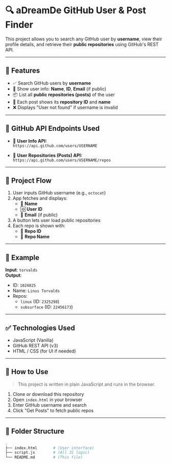 # 🔍 aDreamDe GitHub User & Post Finder

This project allows you to search any GitHub user by **username**, view their profile details, and retrieve their **public repositories** using GitHub's REST API.

---

## 🚀 Features

- ✅ Search GitHub users by **username**
- 📄 Show user info: **Name**, **ID**, **Email** (if public)
- 📦 List all **public repositories (posts)** of the user
- 📘 Each post shows its **repository ID** and **name**
- ❌ Displays "User not found" if username is invalid

---

## 🔗 GitHub API Endpoints Used

- 🔹 **User Info API:**  
  `https://api.github.com/users/USERNAME`

- 🔹 **User Repositories (Posts) API:**  
  `https://api.github.com/users/USERNAME/repos`

---

## 📁 Project Flow

1. User inputs GitHub username (e.g., `octocat`)
2. App fetches and displays:
   - 👤 **Name**
   - 🆔 **User ID**
   - 📧 **Email** (if public)
3. A button lets user load public repositories
4. Each repo is shown with:
   - 📘 **Repo ID**
   - 📝 **Repo Name**

---

## 🧪 Example

**Input**: `torvalds`  
**Output**:
- ID: `1024025`
- Name: `Linus Torvalds`
- Repos:
  - `linux` (ID: `2325298`)
  - `subsurface` (ID: `22456173`)

---

## ✅ Technologies Used

- JavaScript (Vanilla)
- GitHub REST API (v3)
- HTML / CSS (for UI if needed)

---

## 🧠 How to Use

> This project is written in plain JavaScript and runs in the browser.

1. Clone or download this repository
2. Open `index.html` in your browser
3. Enter GitHub username and search
4. Click "Get Posts" to fetch public repos

---

## 📂 Folder Structure

```bash
.
├── index.html       # (User interface)
├── script.js        # (All JS logic)
└── README.md        # (This file)
